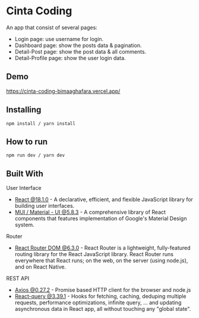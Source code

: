 # Cinta Coding
An app that consist of several pages:
* Login page: use username for login.
* Dashboard page: show the posts data & pagination.
* Detail-Post page: show the post data & all comments.
* Detail-Profile page: show the user login data.

## Demo
https://cinta-coding-bimaaghafara.vercel.app/

## Installing
```
npm install / yarn install
```

## How to run
```
npm run dev / yarn dev
```

## Built With
User Interface
* [React @18.1.0](https://github.com/facebook/react) - A declarative, efficient, and flexible JavaScript library for building user interfaces.
* [MUI / Material - UI @5.8.3](https://github.com/mui/material-ui) - A comprehensive library of React components that features implementation of Google's Material Design system.

Router
* [React Router DOM @6.3.0](https://github.com/remix-run/react-router) - React Router is a lightweight, fully-featured routing library for the React JavaScript library. React Router runs everywhere that React runs; on the web, on the server (using node.js), and on React Native.

REST API
* [Axios @0.27.2](https://github.com/axios/axios) - Promise based HTTP client for the browser and node.js
* [React-query @3.39.1](https://github.com/tannerlinsley/react-query) - Hooks for fetching, caching, deduping multiple requests, performance optimizations, infinite query, ... and updating asynchronous data in React app, all without touching any "global state".
